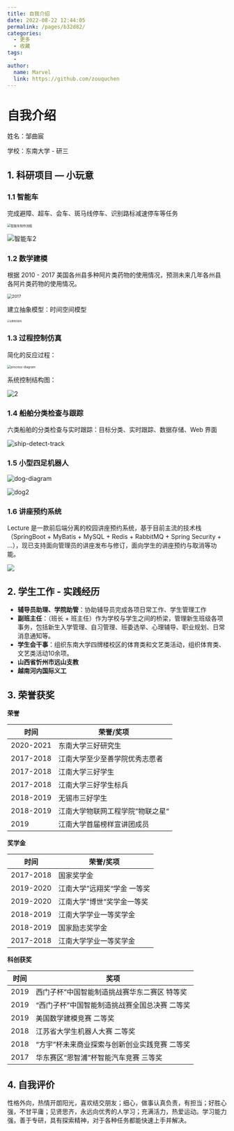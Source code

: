 ```yaml
---
title: 自我介绍
date: 2022-08-22 12:44:05
permalink: /pages/b32d82/
categories:
  - 更多
  - 收藏
tags:
  - 
author: 
  name: Marvel
  link: https://github.com/zouquchen
---
```

# 自我介绍

姓名：邹曲宸

学校：东南大学 - 研三

## 1. 科研项目 — 小玩意

### 1.1 智能车

完成避障、超车、会车、斑马线停车、识别路标减速停车等任务

<img src="https://studynote-images.oss-cn-hangzhou.aliyuncs.com/car-made-flowcart.png" alt="智能车制作流程" style="zoom: 50%;" />

![智能车2](https://studynote-images.oss-cn-hangzhou.aliyuncs.com/Car.gif)

### 1.2 数学建模

根据 2010 - 2017 美国各州县多种阿片类药物的使用情况，预测未来几年各州县各阿片类药物的使用情况。

<img src="https://studynote-images.oss-cn-hangzhou.aliyuncs.com/America-opiate-map.png" alt="2017" style="zoom:67%;" />

建立抽象模型：时间空间模型

<img src="https://studynote-images.oss-cn-hangzhou.aliyuncs.com/time-space-model.png" alt="位置情况影响" style="zoom: 33%;" />

### 1.3 过程控制仿真

简化的反应过程：

<img src="https://studynote-images.oss-cn-hangzhou.aliyuncs.com/process-diagram.png" alt="process-diagram" style="zoom: 50%;" />

系统控制结构图：

![2](https://studynote-images.oss-cn-hangzhou.aliyuncs.com/process-control.png)

### 1.4 船舶分类检查与跟踪

六类船舶的分类检查与实时跟踪：目标分类、实时跟踪、数据存储、Web 界面

![ship-detect-track](https://studynote-images.oss-cn-hangzhou.aliyuncs.com/ship-detect-track.gif)

### 1.5 小型四足机器人

![dog-diagram](https://studynote-images.oss-cn-hangzhou.aliyuncs.com/dog-diagram.png)

![dog2](https://studynote-images.oss-cn-hangzhou.aliyuncs.com/dog.gif)

### 1.6 讲座预约系统

Lecture 是一款前后端分离的校园讲座预约系统，基于目前主流的技术栈（SpringBoot + MyBatis + MySQL + Redis + RabbitMQ + Spring Security + ...），现已支持面向管理员的讲座发布与修订，面向学生的讲座预约与取消等功能。

![](https://studynote-images.oss-cn-hangzhou.aliyuncs.com/UI_admin_list.png)

## 2. 学生工作 - 实践经历

- **辅导员助理、学院助管**：协助辅导员完成各项日常工作、学生管理工作
- **副班主任**：（班长 + 班主任）作为学校与学生之间的桥梁，管理新生班级各项事务，包括新生入学管理、自习管理、班委选举、心理辅导、职业规划、日常消息通知等。
- **学生会干事**：组织东南大学四牌楼校区的体育类和文艺类活动，组织体育类、文艺类活动10余项。
- **山西省忻州市远山支教**
- **越南河内国际义工**

## 3. 荣誉获奖

**荣誉**

| 时间      | 荣誉/奖项                        |
| --------- | -------------------------------- |
| 2020-2021 | 东南大学三好研究生               |
| 2017-2018 | 江南大学至少至善学院优秀志愿者   |
| 2017-2018 | 江南大学三好学生                 |
| 2017-2018 | 江南大学三好学生标兵             |
| 2018-2019 | 无锡市三好学生                   |
| 2018-2019 | 江南大学物联网工程学院”物联之星“ |
| 2019      | 江南大学首届榜样宣讲团成员       |

**奖学金**

| 时间      | 荣誉/奖项                   |
| --------- | --------------------------- |
| 2017-2018 | 国家奖学金                  |
| 2019-2020 | 江南大学”远翔奖“学金 一等奖 |
| 2019-2020 | 江南大学”博世“奖学金一等奖  |
| 2018-2019 | 江南大学学业一等奖学金      |
| 2018-2019 | 国家励志奖学金              |
| 2017-2018 | 江南大学学业一等奖学金      |

**科创获奖**

| 时间 | 奖项                                          |
| ---- | --------------------------------------------- |
| 2019 | 西门子杯”中国智能制造挑战赛华东二赛区 特等奖  |
| 2019 | “西门子杯”中国智能制造挑战赛全国总决赛 二等奖 |
| 2019 | 美国数学建模竞赛 二等奖                       |
| 2018 | 江苏省大学生机器人大赛 二等奖                 |
| 2018 | “方宇”杯未来商业探索与创新创业实践竞赛 二等奖 |
| 2017 | 华东赛区“恩智浦”杯智能汽车竞赛 三等奖         |

## 4. 自我评价

性格外向，热情开朗阳光，喜欢结交朋友；细心，做事认真负责，有担当；好胜心强，不甘平庸；见贤思齐，永远向优秀的人学习；充满活力，热爱运动。学习能力强，善于专研，具有探索精神，对于各种任务都能快速上手并解决。
